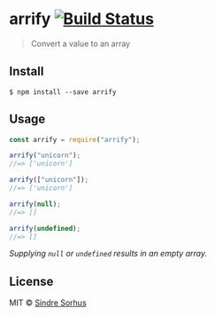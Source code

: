 # arrify [![Build Status](https://travis-ci.org/sindresorhus/arrify.svg?branch=master)](https://travis-ci.org/sindresorhus/arrify)

> Convert a value to an array

## Install

```
$ npm install --save arrify
```

## Usage

```js
const arrify = require("arrify");

arrify("unicorn");
//=> ['unicorn']

arrify(["unicorn"]);
//=> ['unicorn']

arrify(null);
//=> []

arrify(undefined);
//=> []
```

_Supplying `null` or `undefined` results in an empty array._

## License

MIT © [Sindre Sorhus](http://sindresorhus.com)

